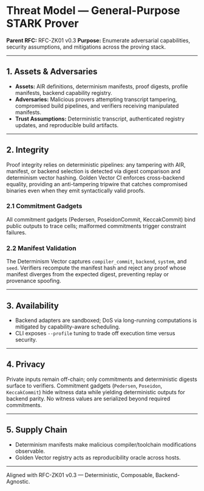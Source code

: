 # **Threat Model — General-Purpose STARK Prover**

**Parent RFC:** RFC-ZK01 v0.3
**Purpose:** Enumerate adversarial capabilities, security assumptions, and mitigations across the proving stack.

---

## 1. Assets & Adversaries

* **Assets:** AIR definitions, determinism manifests, proof digests, profile manifests, backend capability registry.
* **Adversaries:** Malicious provers attempting transcript tampering, compromised build pipelines, and verifiers receiving manipulated manifests.
* **Trust Assumptions:** Deterministic transcript, authenticated registry updates, and reproducible build artifacts.

---

## 2. Integrity

Proof integrity relies on deterministic pipelines: any tampering with AIR, manifest, or backend selection is detected via digest comparison and determinism vector hashing.
Golden Vector CI enforces cross-backend equality, providing an anti-tampering tripwire that catches compromised binaries even when they emit syntactically valid proofs.

### 2.1 Commitment Gadgets

All commitment gadgets (Pedersen, PoseidonCommit, KeccakCommit) bind public outputs to trace cells; malformed commitments trigger constraint failures.

### 2.2 Manifest Validation

The Determinism Vector captures `compiler_commit`, `backend`, `system`, and `seed`.
Verifiers recompute the manifest hash and reject any proof whose manifest diverges from the expected digest, preventing replay or provenance spoofing.

---

## 3. Availability

* Backend adapters are sandboxed; DoS via long-running computations is mitigated by capability-aware scheduling.
* CLI exposes `--profile` tuning to trade off execution time versus security.

---

## 4. Privacy

Private inputs remain off-chain; only commitments and deterministic digests surface to verifiers.
Commitment gadgets (`Pedersen`, `Poseidon`, `KeccakCommit`) hide witness data while yielding deterministic outputs for backend parity.
No witness values are serialized beyond required commitments.

---

## 5. Supply Chain

* Determinism manifests make malicious compiler/toolchain modifications observable.
* Golden Vector registry acts as reproducibility oracle across hosts.

---

Aligned with RFC-ZK01 v0.3 — Deterministic, Composable, Backend-Agnostic.
